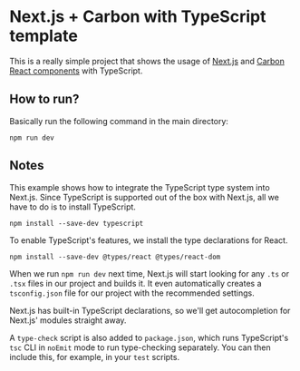 # Next.js + Carbon with TypeScript template

This is a really simple project that shows the usage of [Next.js](https://nextjs.org/docs/basic-features/typescript) and [Carbon React components](https://www.carbondesignsystem.com/developing/frameworks/react/) with TypeScript.

## How to run?

Basically run the following command in the main directory:
```
npm run dev
```

## Notes

This example shows how to integrate the TypeScript type system into Next.js. Since TypeScript is supported out of the box with Next.js, all we have to do is to install TypeScript.

```
npm install --save-dev typescript
```

To enable TypeScript's features, we install the type declarations for React.

```
npm install --save-dev @types/react @types/react-dom
```

When we run `npm run dev` next time, Next.js will start looking for any `.ts` or `.tsx` files in our project and builds it. It even automatically creates a `tsconfig.json` file for our project with the recommended settings.

Next.js has built-in TypeScript declarations, so we'll get autocompletion for Next.js' modules straight away.

A `type-check` script is also added to `package.json`, which runs TypeScript's `tsc` CLI in `noEmit` mode to run type-checking separately. You can then include this, for example, in your `test` scripts.


